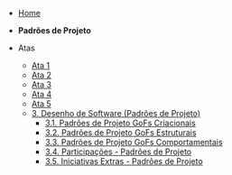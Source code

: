 <!-- docs/_sidebar.md -->

- [Home](../README.md)

- **Padrões de Projeto**
- Atas
  - [Ata 1](Atas/Ata_Reuniao_Correcao_Bugs_Backend.md)
  - [Ata 2](Atas/Ata_reuniao_definicaoDePadroes.md)
  - [Ata 3](Atas/Ata_Reuniao_Estruturação_Backend.md)
  - [Ata 4](Atas/Ata_reuniao_frontend.md)
  - [Ata 5](Atas/ata_front.md)
  - [3. Desenho de Software (Padrões de Projeto)](/PadroesDeProjeto/3.PadroesDeProjeto.md)
    - [3.1. Padrões de Projeto GoFs Criacionais](/PadroesDeProjeto/3.1.GoFsCriacionais.md)
    - [3.2. Padrões de Projeto GoFs Estruturais](/PadroesDeProjeto/3.2.GoFsEstruturais.md)
    - [3.3. Padrões de Projeto GoFs Comportamentais](/PadroesDeProjeto/3.3.GoFsComportamentais.md)
    - [3.4. Participações - Padrões de Projeto](/PadroesDeProjeto/3.4.ParticipacoesPadroes.md)
    - [3.5. Iniciativas Extras - Padrões de Projeto](/PadroesDeProjeto/3.5.IniciativasExtras.md)
      
